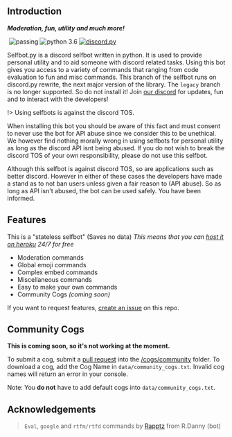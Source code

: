 ## Introduction

<div align="left">
        <p><i><b>Moderation, fun, utility and much more!</b></i></p>
    <p> 
        <a href="https://discord.gg/pmQSbAd"><img src="https://discordapp.com/api/guilds/345787308282478592/embed.png" alt="" /></a>
        <img src="https://img.shields.io/badge/build-passing-brightgreen.svg" alt="passing" /></a>
        <img src="https://img.shields.io/badge/python-3.6-brightgreen.svg" alt="python 3.6" /></a>
        <a href="https://github.com/Rapptz/discord.py"><img src="https://img.shields.io/badge/discord-py-orange.svg" alt="discord.py" /></a>
    </p>
</div> 

Selfbot.py is a discord selfbot written in python. It is used to provide personal utility and to aid someone with discord related tasks. Using this bot gives you access to a variety of commands that ranging from code evaluation to fun and misc commands. This branch of the selfbot runs on discord.py rewrite, the next major version of the library. The `legacy` branch is no longer supported. So do not install it! Join [our discord](https://discord.gg/pmQSbAd) for updates, fun and to interact with the developers!

!> Using selfbots is against the discord TOS. 

When installing this bot you should be aware of this fact and must consent to never use the bot for API abuse since we consider this to be unethical. We however find nothing morally wrong in using selfbots for personal utility as long as the discord API isnt being abused. If you do not wish to break the discord TOS of your own responsibility, please do not use this selfbot.

Although this selfbot is against discord TOS, so are applications such as better discord. However in either of these cases the developers have made a stand as to not ban users unless given a fair reason to (API abuse). So as long as API isn't abused, the bot can be used safely. You have been informed.

## Features

This is a "stateless selfbot" (Saves no data) *This means that you can [host it on heroku](heroku.md) 24/7 for free*  

* Moderation commands
* Global emoji commands
* Complex embed commands
* Miscellaneous commands
* Easy to make your own commands
* Community Cogs *(coming soon)*

If you want to request features, [create an issue](https://github.com/verixx/selfbot/issues) on this repo.


## Community Cogs

**This is coming soon, so it's not working at the moment.**

To submit a cog, submit a [pull request](https://github.com/verixx/selfbot.py/pulls) into the [/cogs/community](https://github.com/verixx/selfbot.py/tree/rewrite/cogs/community) folder. To download a cog, add the Cog Name in `data/community_cogs.txt`. Invalid cog names will return an error in your console.

Note: You **do not** have to add default cogs into `data/community_cogs.txt`.

## Acknowledgements

> `Eval`, `google` and `rtfm/rtfd` commands by [Rapptz](https://github.com/Rapptz) from R.Danny (bot)


